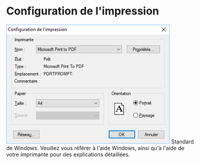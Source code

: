 # Configuration de l'impression

![](../assets/images/5/ConfigurationImpression.png)
Standard de Windows. Veuillez vous référer à l'aide Windows, ainsi qu'à 
 l'aide de votre imprimante pour des explications détaillées.


